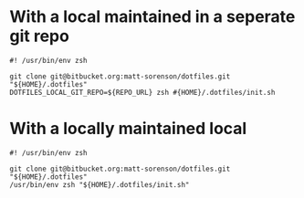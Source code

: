 With a local maintained in a seperate git repo
==============================================
```
#! /usr/bin/env zsh

git clone git@bitbucket.org:matt-sorenson/dotfiles.git "${HOME}/.dotfiles"
DOTFILES_LOCAL_GIT_REPO=${REPO_URL} zsh #{HOME}/.dotfiles/init.sh
```

With a locally maintained local
===============================
```
#! /usr/bin/env zsh

git clone git@bitbucket.org:matt-sorenson/dotfiles.git "${HOME}/.dotfiles"
/usr/bin/env zsh "${HOME}/.dotfiles/init.sh"

```
